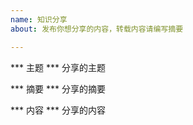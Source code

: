 ```yaml
---
name: 知识分享
about: 发布你想分享的内容，转载内容请编写摘要

---
```


*** 主题 ***
分享的主题

*** 摘要 ***
分享的摘要

*** 内容 ***
分享的内容
